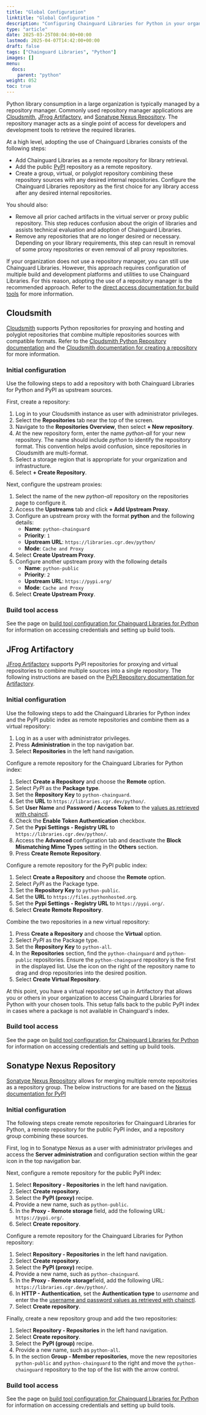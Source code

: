 ```yaml
---
title: "Global Configuration"
linktitle: "Global Configuration "
description: "Configuring Chainguard Libraries for Python in your organization"
type: "article"
date: 2025-03-25T08:04:00+00:00
lastmod: 2025-04-07T14:42:00+00:00
draft: false
tags: ["Chainguard Libraries", "Python"]
images: []
menu:
  docs:
    parent: "python"
weight: 052
toc: true
---
```


Python library consumption in a large organization is typically managed by a repository manager. Commonly used repository manager applications are [Cloudsmith](https://cloudsmith.com/), [JFrog Artifactory](https://jfrog.com/artifactory/), and [Sonatype Nexus Repository](https://www.sonatype.com/products/sonatype-nexus-repository). The repository manager acts as a single point of access for developers and development tools to retrieve the required libraries.

At a high level, adopting the use of Chainguard Libraries consists of the following steps:

* Add Chainguard Libraries as a remote repository for library retrieval.
* Add the public [PyPI](https://pypi.org/) repository as a remote repository.
* Create a group, virtual, or polyglot repository combining these repository sources with any desired internal repositories. Configure the Chainguard Libraries repository as the first choice for any library access after any desired internal repositories.

You should also:

* Remove all prior cached artifacts in the virtual server or proxy public repository. This step reduces confusion about the origin of libraries and assists technical evaluation and adoption of Chainguard Libraries.
* Remove any repositories that are no longer desired or necessary. Depending on your library requirements, this step can result in removal of some proxy repositories or even removal of all proxy repositories. 

If your organization does not use a repository manager, you can still use
Chainguard Libraries. However, this approach requires configuration of multiple
build and development platforms and utilities to use Chainguard Libraries. For
this reason, adopting the use of a repository manager is the recommended
approach. Refer to the [direct access documentation for build
tools](/chainguard/libraries/python/build-configuration/#direct-access) for more
information.

<a id="cloudsmith"></a>

## Cloudsmith

[Cloudsmith](https://cloudsmith.com/) supports Python repositories for proxying and hosting and polyglot repositories that combine multiple repositories sources with compatible formats. Refer to the [Cloudsmith Python Repository documentation](https://help.cloudsmith.io/docs/python-repository) and the [Cloudsmith documentation for creating a repository](https://help.cloudsmith.io/docs/create-a-repository) for more information. 

### Initial configuration

Use the following steps to add a repository with both Chainguard Libraries for
Python and PyPI as upstream sources.

First, create a repository:

1. Log in to your Cloudsmith instance as user with administrator privileges.
1. Select the **Repositories** tab near the top of the screen.
1. Navigate to the **Repositories Overview**, then select **+ New repository**.
1. At the new repository form, enter the name *python-all* for your new
   repository. The name should include *python* to identify the repository
   format. This convention helps avoid confusion, since repositories in
   Cloudsmith are multi-format. 
1. Select a storage region that is appropriate for your organization and infrastructure.
1. Select **+ Create Repository**. 

Next, configure the upstream proxies:

1. Select the name of the new *python-all* repository on the repositories page
   to configure it.
1. Access the **Upstreams** tab and click **+ Add Upstream Proxy**.
1. Configure an upstream proxy with the format **python** and the following details: 
    * **Name**: `python-chainguard`
    * **Priority**: `1`
    * **Upstream URL**: `https://libraries.cgr.dev/python/`
    * **Mode**: `Cache and Proxy`
1. Select **Create Upstream Proxy**.
1. Configure another upstream proxy with the following details
    * **Name**: `python-public`
    * **Priority**: `2`
    * **Upstream URL**: `https://pypi.org/`
    * **Mode**: `Cache and Proxy`
1. Select **Create Upstream Proxy**.

### Build tool access

See the page on [build tool configuration for Chainguard Libraries for
Python](/chainguard/libraries/python/build-configuration/#cloudsmith) for information on
accessing credentials and setting up build tools.

<a id="artifactory"></a>

## JFrog Artifactory

[JFrog Artifactory](https://jfrog.com/artifactory/) supports PyPI repositories for proxying and virtual repositories to combine multiple sources into a single repository. The following instructions are based on the [PyPI Repository documentation for Artifactory](https://jfrog.com/help/r/jfrog-artifactory-documentation/set-up-pypi-repositories-on-artifactory).

### Initial configuration

Use the following steps to add the Chainguard Libraries for Python index and the
PyPI public index as remote repositories and combine them as a virtual
repository:

1. Log in as a user with administrator privileges.
1. Press **Administration** in the top navigation bar.
1. Select **Repositories** in the left hand navigation.

Configure a remote repository for the Chainguard Libraries for Python index:

1. Select **Create a Repository** and choose the **Remote** option.
1. Select *PyPI* as the **Package type**.
1. Set the **Repository Key** to `python-chainguard`.
1. Set the **URL** to `https://libraries.cgr.dev/python/`.
1. Set **User Name** and **Password / Access Token** to the [values as retrieved
   with chainctl](/chainguard/libraries/access/).
1. Check the **Enable Token Authentication** checkbox.
1. Set the **Pypi Settings - Registry URL** to `https://libraries.cgr.dev/python/`.
1. Access the **Advanced** configuration tab and deactivate the **Block
   Mismatching Mime Types** setting in the **Others** section.
1. Press **Create Remote Repository**.

Configure a remote repository for the PyPI public index:

1. Select **Create a Repository** and choose the **Remote** option.
1. Select *PyPI* as the Package type.
1. Set the **Repository Key** to `python-public`.
1. Set the **URL** to `https://files.pythonhosted.org`.
1. Set the **Pypi Settings - Registry URL** to `https://pypi.org/`.
1. Select **Create Remote Repository**.

Combine the two repositories in a new virtual repository:

1. Press **Create a Repository** and choose the **Virtual** option.
1. Select *PyPI* as the Package type.
1. Set the **Repository Key** to `python-all`.
1. In the **Repositories** section, find the `python-chainguard` and
   `python-public` repositories. Ensure the `python-chainguard` repository is
   the first in the displayed list. Use the icon on the right of the repository
   name to drag and drop repositories into the desired position.
1. Select **Create Virtual Repository**.

At this point, you have a virtual repository set up in Artifactory that allows you or others in your organization to access Chainguard Libraries for Python with your chosen tools. This setup falls back to the public PyPI index in cases where a package is not available in Chainguard's index.

### Build tool access

See the page on [build tool configuration for Chainguard Libraries for
Python](/chainguard/libraries/python/build-configuration/#artifactory) for
information on accessing credentials and setting up build tools.

<a id="nexus"></a>

## Sonatype Nexus Repository

[Sonatype Nexus Repository](https://www.sonatype.com/products/sonatype-nexus-repository) allows for merging multiple remote repositories as a repository group. The below instructions for  are based on the [Nexus documentation for PyPI](https://help.sonatype.com/en/pypi-repositories.html) 

### Initial configuration

The following steps create remote repositories for Chainguard Libraries for
Python, a remote repository for the public PyPI index, and a repository group
combining these sources.

First, log in to Sonatype Nexus as a user with administrator privileges and access the **Server administration** and configuration section within the gear icon in the top navigation bar.

Next, configure a remote repository for the public PyPI index:

1. Select **Repository - Repositories** in the left hand navigation.
1. Select **Create repository**.
1. Select the **PyPI (proxy)** recipe.
1. Provide a new name, such as `python-public`.
1. In the **Proxy - Remote storage** field, add the following URL: `https://pypi.org/`.
1. Select **Create repository**.

Configure a remote repository for the Chainguard Libraries for Python repository:

1. Select **Repository - Repositories** in the left hand navigation.
1. Select **Create repository**.
1. Select the **PyPI (proxy)** recipe.
1. Provide a new name, such as `python-chainguard`.
1. In the **Proxy - Remote storage**field, add the following URL: `https://libraries.cgr.dev/python/`.
1. In **HTTP - Authentication**, set the **Authentication type** to *username* and enter the the [username and password values as retrieved with chainctl](/chainguard/libraries/access/).
1. Select **Create repository**. 

Finally, create a new repository group and add the two repositories:

1. Select **Repository - Repositories** in the left hand navigation.
1. Select **Create repository**.
1. Select the **PyPI (group)** recipe.
1. Provide a new name, such as `python-all`.
1. In the section **Group - Member repositories**, move the new repositories
   `python-public` and `python-chainguard` to the right and move the
   `python-chainguard` repository to the top of the list with the arrow control.

### Build tool access

See the page on [build tool configuration for Chainguard Libraries for
Python](/chainguard/libraries/python/build-configuration/#nexus) for information on
accessing credentials and setting up build tools.
